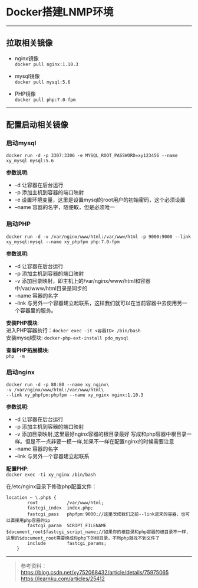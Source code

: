 # Docker搭建LNMP环境
---

## 拉取相关镜像

- nginx镜像   
`docker pull nginx:1.10.3`    

- mysql镜像   
`docker pull mysql:5.6`    

- PHP镜像   
`docker pull php:7.0-fpm`    

---

## 配置启动相关镜像    

### 启动mysql
`docker run -d -p 3307:3306 -e MYSQL_ROOT_PASSWORD=xy123456 --name xy_mysql mysql:5.6`    

**参数说明**:
* -d 让容器在后台运行    
* -p 添加主机到容器的端口映射   
* -e 设置环境变量，这里是设置mysql的root用户的初始密码，这个必须设置    
* –name 容器的名字，随便取，但是必须唯一    

### 启动PHP
`docker run -d -v /var/nginx/www/html:/var/www/html -p 9000:9000 --link xy_mysql:mysql --name xy_phpfpm php:7.0-fpm `    

**参数说明**:
* -d 让容器在后台运行    
* -p 添加主机到容器的端口映射    
* -v 添加目录映射，即主机上的/var/nginx/www/html和容器中/var/www/html目录是同步的    
* –name 容器的名字    
* –link 与另外一个容器建立起联系，这样我们就可以在当前容器中去使用另一个容器里的服务。    

**安装PHP模块**:     
进入PHP容器执行：`docker exec -it <容器ID> /bin/bash `       
安装mysql模块: `docker-php-ext-install pdo_mysql`       

**查看PHP拓展模块**:    
`php  -m`    


### 启动nginx

```shell
docker run -d -p 80:80 --name xy_nginx\ 
-v /var/nginx/www/html:/var/www/html\
--link xy_phpfpm:phpfpm --name xy_nginx nginx:1.10.3
```

**参数说明**:

* -d 让容器在后台运行    
* -p 添加主机到容器的端口映射    
* -v 添加目录映射,这里最好nginx容器的根目录最好 写成和php容器中根目录一样。但是不一点非要一模一样,如果不一样在配置nginx的时候需要注意    
* –name 容器的名字    
* –link 与另外一个容器建立起联系    

**配置PHP**:    
`docker exec -ti xy_nginx /bin/bash`    

在/etc/nginx目录下修改php配置文件：    
```
location ~ \.php$ {
        root           /var/www/html;
        fastcgi_index  index.php;
        fastcgi_pass   phpfpm:9000;//这里改成我们之前--link进来的容器，也可以直接用php容器的ip
	    fastcgi_param  SCRIPT_FILENAME $document_root$fastcgi_script_name;//如果你的根目录和php容器的根目录不一样，这里的$document_root需要换成你php下的根目录，不然php就找不到文件了
        include        fastcgi_params;                               
    }
```

----
> 参考资料：<https://blog.csdn.net/xy752068432/article/details/75975065>   
<https://learnku.com/articles/25412>
